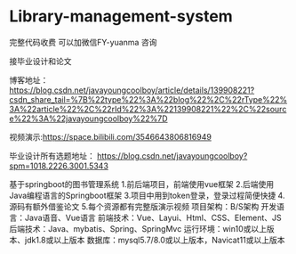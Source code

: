 # Library-management-system
完整代码收费 可以加微信FY-yuanma 咨询

接毕业设计和论文

博客地址： https://blog.csdn.net/javayoungcoolboy/article/details/139908221?csdn_share_tail=%7B%22type%22%3A%22blog%22%2C%22rType%22%3A%22article%22%2C%22rId%22%3A%22139908221%22%2C%22source%22%3A%22javayoungcoolboy%22%7D



视频演示:https://space.bilibili.com/3546643806816949



毕业设计所有选题地址： https://blog.csdn.net/javayoungcoolboy?spm=1018.2226.3001.5343



基于springboot的图书管理系统
1.前后端项目，前端使用vue框架
2.后端使用Java编程语言的Springboot框架
3.项目中用到token登录，登录过程简便快捷
4.源码有额外借鉴论文
5.每个资源都有完整版演示视频
项目架构：B/S架构
开发语言：Java语音、Vue语言
前端技术：Vue、Layui、Html、CSS、Element、JS
后端技术：Java、mybatis、Spring、SpringMvc
运行环境：win10或以上版本、jdk1.8或以上版本
数据库：mysql5.7/8.0或以上版本，Navicat11或以上版本
